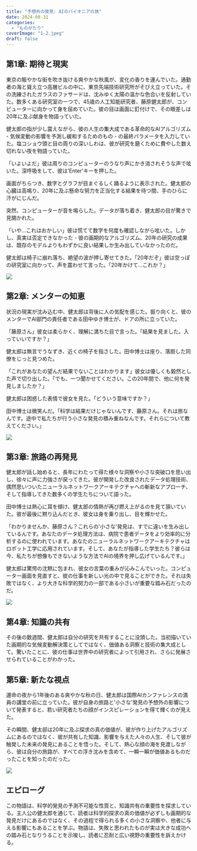 ```yaml
---
title: "予想外の発見: AIのパイオニアの旅"
date: 2024-08-31
categories: 
  - "ものがたり"
coverImage: "1-2.jpeg"
draft: false
---
```


## 第1章: 期待と現実

東京の賑やかな街を吹き抜ける爽やかな秋風が、変化の香りを運んでいた。通勤者の海と聳え立つ高層ビルの中に、東京先端技術研究所がそびえ立っていた。その洗練されたガラスのファサードは、沈みゆく太陽の温かな色合いを反射していた。数多くある研究室の一つで、45歳の人工知能研究者、藤原健太郎が、コンピューターに向かって身を屈めていた。彼の目は画面に釘付けで、その眼差しは20年に及ぶ献身を物語っていた。

健太郎の指が少し震えながら、彼の人生の集大成である革命的なAIアルゴリズム - 気候変動の影響を予測し緩和するためのもの - の最終パラメータを入力していた。塩コショウ頭と目の周りの深いしわは、彼が研究を磨くために費やした数え切れない夜を物語っていた。

「いよいよだ」彼は周りのコンピューターのうなり声にかき消されそうな声で呟いた。深呼吸をして、彼は'Enter'キーを押した。

画面がちらつき、数字とグラフが目まぐるしく踊るように表示された。健太郎の心臓は高鳴り、20年に及ぶ懸命な努力を正当化する結果を待つ間、手のひらに汗がにじんだ。

突然、コンピューターが音を鳴らした。データが落ち着き、健太郎の目が驚きで見開かれた。

「いや...これはおかしい」彼は慌てて数字を何度も確認しながら呟いた。しかし、真実は否定できなかった - 彼の画期的なアルゴリズム、20年の研究の成果は、既存のモデルよりもわずかに良い結果しか生み出していなかったのだ。

健太郎は椅子に崩れ落ち、絶望の波が押し寄せてきた。「20年だぞ」彼は空っぽの研究室に向かって、声を震わせて言った。「20年かけて...これか？」

![](images/1-2-1024x585.jpeg)

## 第2章: メンターの知恵

状況の現実が沈み込む中、健太郎は背後に人の気配を感じた。振り向くと、彼のメンターでAI部門の責任者である田中ゆき博士が、ドアの所に立っていた。

「藤原さん」彼女は柔らかく、理解に満ちた目で言った。「結果を見ました。入っていいですか？」

健太郎は無言でうなずき、近くの椅子を指さした。田中博士は座り、落胆した同僚をじっと見つめた。

「これがあなたの望んだ結果でないことはわかります」彼女は優しくも毅然とした声で切り出した。「でも、一つ聞かせてください。この20年間で、他に何を発見しましたか？」

健太郎は困惑した表情で彼女を見た。「どういう意味ですか？」

田中博士は微笑んだ。「科学は結果だけじゃないんです、藤原さん。それは旅なんです。途中で私たちが行う小さな発見の積み重ねなんです。それらについて教えてください。」

![](images/2-2-1024x585.jpeg)

## 第3章: 旅路の再発見

健太郎が話し始めると、長年にわたって得た様々な洞察や小さな突破口を思い出し、徐々に声に力強さが戻ってきた。彼が開発した改良されたデータ処理技術、偶然思いついたニューラルネットワークアーキテクチャへの斬新なアプローチ、そして指導してきた数多くの学生たちについて語った。

田中博士は熱心に耳を傾け、健太郎の情熱が再び燃え上がるのを見て頷いていた。彼が最後に黙り込んだとき、彼女は身を乗り出し、目を輝かせた。

「わかりませんか、藤原さん？これらの'小さな'発見は、すでに違いを生み出しているんです。あなたのデータ処理方法は、病院で患者データをより効率的に分析するのに使われています。あなたのニューラルネットワークアーキテクチャはロボット工学に応用されています。そして、あなたが指導した学生たち？彼らは今、私たちが想像もできないような方法でAIの境界を押し広げているんです。」

健太郎は驚愕の沈黙に包まれ、彼女の言葉の重みが沁みこんでいった。コンピューター画面を見直すと、彼の仕事を新しい光の中で見ることができた。それは失敗ではなく、より大きな科学的努力の一部である小さいが重要な踏み石だったのだ。

![](images/3-2-1024x585.jpeg)

## 第4章: 知識の共有

その後の数週間、健太郎は自分の研究を共有することに没頭した。当初描いていた画期的な気候変動解決策としてではなく、価値ある洞察と技術の集大成として。驚いたことに、彼の仕事は世界中の研究者によって引用され、さらに発展させられていることがわかった。

## 第5章: 新たな視点

運命の夜から1年後のある爽やかな秋の日、健太郎は国際AIカンファレンスの満員の講堂の前に立っていた。彼が自身の旅路と'小さな'発見の予想外の影響について発表すると、若い研究者たちの顔がインスピレーションを得て輝くのが見えた。

その瞬間、健太郤は20年に及ぶ探求の真の価値が、彼が作り上げたアルゴリズムにあるのではなく、彼が共有した知識、影響を与えた人々の人生、そして彼が触発した未来の発見にあることを悟った。そして、熱心な顔の海を見渡しながら、彼は自分の旅路が、すべての浮き沈みを含めて、一瞬一瞬が価値あるものだったことを知ったのだった。

![](images/4-2-1024x585.jpeg)

## エピローグ

この物語は、科学的発見の予測不可能な性質と、知識共有の重要性を探求している。主人公の健太郎を通じて、読者は科学的探求の真の価値が必ずしも画期的な発見だけにあるのではなく、その過程で得られる多くの小さな洞察や、他者に与える影響にもあることを学ぶ。物語は、失敗と思われたものが実は大きな成功への踏み石となりうることを示唆し、読者に忍耐と広い視野の重要性を訴えかける。
